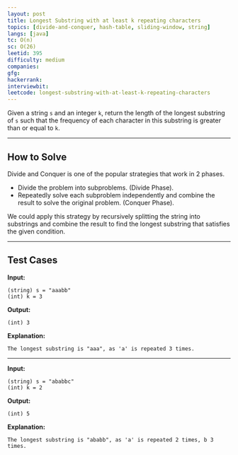 ```yaml
---
layout: post
title: Longest Substring with at least k repeating characters
topics: [divide-and-conquer, hash-table, sliding-window, string]
langs: [java]
tc: O(n)
sc: O(26)
leetid: 395
difficulty: medium
companies: 
gfg: 
hackerrank: 
interviewbit: 
leetcode: longest-substring-with-at-least-k-repeating-characters
---
```


Given a string `s` and an integer `k`, 
return the length of the longest substring of `s` such that the frequency of each character in this substring is greater than or equal to `k`.

---

## How to Solve

Divide and Conquer is one of the popular strategies that work in 2 phases. 
- Divide the problem into subproblems. (Divide Phase).
- Repeatedly solve each subproblem independently and combine the result to solve the original problem. (Conquer Phase).

We could apply this strategy by recursively splitting the string into substrings and 
combine the result to find the longest substring that satisfies the given condition.

---

## Test Cases

**Input:**
```
(string) s = "aaabb"
(int) k = 3
```

**Output:**
```
(int) 3
```

**Explanation:**
```
The longest substring is "aaa", as 'a' is repeated 3 times.
```

---

**Input:**
```
(string) s = "ababbc"
(int) k = 2
```

**Output:**
```
(int) 5
```

**Explanation:**
```
The longest substring is "ababb", as 'a' is repeated 2 times, b 3 times.
```